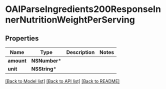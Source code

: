 # OAIParseIngredients200ResponseInnerNutritionWeightPerServing

## Properties
Name | Type | Description | Notes
------------ | ------------- | ------------- | -------------
**amount** | **NSNumber*** |  | 
**unit** | **NSString*** |  | 

[[Back to Model list]](../README.md#documentation-for-models) [[Back to API list]](../README.md#documentation-for-api-endpoints) [[Back to README]](../README.md)



